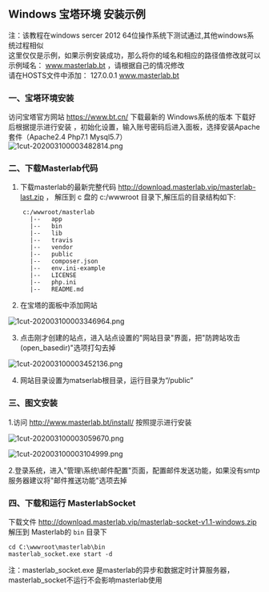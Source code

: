 
## Windows 宝塔环境 安装示例

  注：该教程在windows sercer 2012  64位操作系统下测试通过,其他windows系统过程相似   
  这里仅仅是示例，如果示例安装成功，那么将你的域名和相应的路径值修改就可以  
  示例域名： www.masterlab.bt  ，请根据自己的情况修改  
  请在HOSTS文件中添加： 127.0.0.1 www.masterlab.bt   
  
### 一、宝塔环境安装

访问宝塔官方网站 https://www.bt.cn/ 下载最新的 Windows系统的版本 
下载好后根据提示进行安装 ，初始化设置，输入账号密码后进入面板，选择安装Apache套件（Apache2.4 Php7.1 Mysql5.7）      
  ![1cut-202003100003482814.png](http://pm.masterlab.vip/attachment/image/20200310/1cut-202003100003482814.png "选择Apache套件")


### 二、下载Masterlab代码

1. 下载masterlab的最新完整代码  http://download.masterlab.vip/masterlab-last.zip ，
 解压到 c 盘的 c:/wwwroot 目录下,解压后的目录结构如下:
```
    c:/wwwroot/masterlab            
      |--   app   
      |--   bin    
      |--   lib    
      |--   travis
      |--   vendor
      |--   public   
      |--   composer.json
      |--   env.ini-example       
      |--   LICENSE
      |--   php.ini    
      |--   README.md
```

2. 在宝塔的面板中添加网站

![1cut-202003100003346964.png](http://pm.masterlab.vip/attachment/image/20200310/1cut-202003100003346964.png "添加网站")

3. 点击刚才创建的站点，进入站点设置的"网站目录"界面，把"防跨站攻击(open_basedir)"选项打勾去掉  

![1cut-202003100003452136.png](http://pm.masterlab.vip/attachment/image/20200310/1cut-202003100003452136.png "点击刚才的站点")


4. 网站目录设置为matserlab根目录，运行目录为“/public”


### 三、图文安装  

1.访问 http://www.masterlab.bt/install/ 按照提示进行安装  

![1cut-202003100003059670.png](http://pm.masterlab.vip/attachment/image/20200310/1cut-202003100003059670.png "安装过程")

![1cut-202003100003104999.png](http://pm.masterlab.vip/attachment/image/20200310/1cut-202003100003104999.png "安装结束")
 
2.登录系统，进入"管理\系统\邮件配置"页面，配置邮件发送功能，如果没有smtp服务器建议将"邮件推送功能"选项去掉  


### 四、下载和运行 MasterlabSocket  

下载文件 http://download.masterlab.vip/masterlab-socket-v1.1-windows.zip 解压到 Masterlab的 `bin` 目录下 

 ```text
 cd C:\wwwroot\masterlab\bin
 masterlab_socket.exe start -d
```

   
 注：masterlab_socket.exe 是masterlab的异步和数据定时计算服务器， masterlab_socket不运行不会影响masterlab使用


 
 
